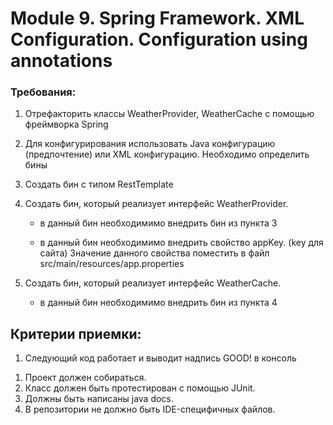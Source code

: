 # Module 9. Spring Framework. XML Configuration. Configuration using annotations

### Требования:
1. Отрефакторить классы WeatherProvider, WeatherCache c помощью фреймворка Spring

2. Для конфигурирования использовать Java конфигурацию (предпочтение) или XML конфигурацию.
   Необходимо определить бины

3. Создать бин с типом RestTemplate

4. Создать бин, который реализует интерфейс WeatherProvider.

   - в данный бин необходимимо внедрить бин из пункта 3

   - в данный бин необходимимо внедрить свойство appKey. (key для сайта)
     Значение данного свойства поместить в файл src/main/resources/app.properties

5. Создать бин, который реализует интерфейс WeatherCache.

   - в данный бин необходимимо внедрить бин из пункта 4



## Критерии приемки:

1. Следующий код работает и выводит надпись GOOD! в консоль

[//]: # (```java)

[//]: # (public static void main&#40;String[] args&#41; {)

[//]: # (   ApplicationContext context = new AnnotationConfigApplicationContext&#40;MyConfig.class&#41;;)

[//]: # ()
[//]: # (   WeatherCache cache = context.getBean&#40;WeatherCache.class&#41;;)

[//]: # ()
[//]: # (   WeatherInfo weatherInfo = cache.getWeatherInfo&#40;"OMSK"&#41;;)

[//]: # (   System.out.println&#40;"GOOD! weather=" + weatherInfo&#41;;)

[//]: # (})

[//]: # (```)

1. Проект должен собираться.
2. Класс должен быть протестирован с помощью JUnit.
3. Должны быть написаны java docs.
4. В репозитории не должно быть IDE-специфичных файлов.